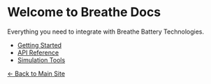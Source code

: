 # Welcome to Breathe Docs

Everything you need to integrate with Breathe Battery Technologies.

- [Getting Started](getting_started.md)
- [API Reference](api.md)
- [Simulation Tools](simulation.md)

[← Back to Main Site](https://breathebatteries.com)

